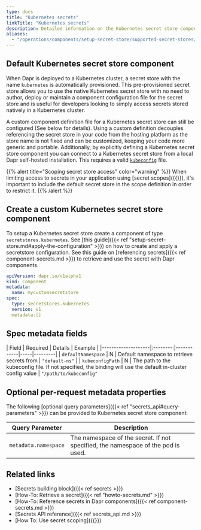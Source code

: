 ```yaml
---
type: docs
title: "Kubernetes secrets"
linkTitle: "Kubernetes secrets"
description: Detailed information on the Kubernetes secret store component
aliases:
  - "/operations/components/setup-secret-store/supported-secret-stores/kubernetes-secret-store/"
---
```


## Default Kubernetes secret store component
When Dapr is deployed to a Kubernetes cluster, a secret store with the name `kubernetes` is automatically provisioned. This pre-provisioned secret store allows you to use the native Kubernetes secret store with no need to author, deploy or maintain a component configuration file for the secret store and is useful for developers looking to simply access secrets stored natively in a Kubernetes cluster.

A custom component definition file for a Kubernetes secret store can still be configured (See below for details). Using a custom definition decouples referencing the secret store in your code from the hosting platform as the store name is not fixed and can be customized, keeping your code more generic and portable. Additionally, by explicitly defining a Kubernetes secret store component you can connect to a Kubernetes secret store from a local Dapr self-hosted installation. This requires a valid [`kubeconfig`](https://kubernetes.io/docs/concepts/configuration/organize-cluster-access-kubeconfig/) file.

{{% alert title="Scoping secret store access" color="warning" %}}
When limiting access to secrets in your application using [secret scopes]({{<ref secrets-scopes.md>}}), it's important to include the default secret store in the scope definition in order to restrict it.
{{% /alert %}}

## Create a custom Kubernetes secret store component

To setup a Kubernetes secret store create a component of type `secretstores.kubernetes`. See [this guide]({{< ref "setup-secret-store.md#apply-the-configuration" >}}) on how to create and apply a secretstore configuration. See this guide on [referencing secrets]({{< ref component-secrets.md >}}) to retrieve and use the secret with Dapr components.

```yaml
apiVersion: dapr.io/v1alpha1
kind: Component
metadata:
  name: mycustomsecretstore
spec:
  type: secretstores.kubernetes
  version: v1
  metadata:[]
```

## Spec metadata fields

| Field              | Required |  Details | Example |
|--------------------|:--------:|------------|-----|---------|
| `defaultNamespace` | N | Default namespace to retrieve secrets from | `"default-ns"` |
| `kubeconfigPath` | N | The path to the kubeconfig file. If not specified, the binding will use the default in-cluster config value | `"/path/to/kubeconfig"`


## Optional per-request metadata properties

The following [optional query parameters]({{< ref "secrets_api#query-parameters" >}}) can be provided to Kubernetes secret store component:

Query Parameter | Description
--------- | -----------
`metadata.namespace`| The namespace of the secret. If not specified, the namespace of the pod is used.

## Related links
- [Secrets building block]({{< ref secrets >}})
- [How-To: Retrieve a secret]({{< ref "howto-secrets.md" >}})
- [How-To: Reference secrets in Dapr components]({{< ref component-secrets.md >}})
- [Secrets API reference]({{< ref secrets_api.md >}})
- [How To: Use secret scoping]({{<ref secrets-scopes.md>}})
